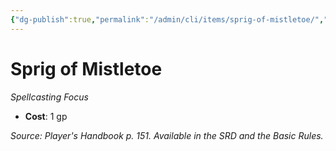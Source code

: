 ```yaml
---
{"dg-publish":true,"permalink":"/admin/cli/items/sprig-of-mistletoe/","tags":["compendium/src/5e/phb","item/gear/spellcasting-focus"],"updated":"2025-01-11T15:32:20.698+00:00"}
---
```


# Sprig of Mistletoe
*Spellcasting Focus*  

- **Cost**: 1 gp

*Source: Player's Handbook p. 151. Available in the SRD and the Basic Rules.*